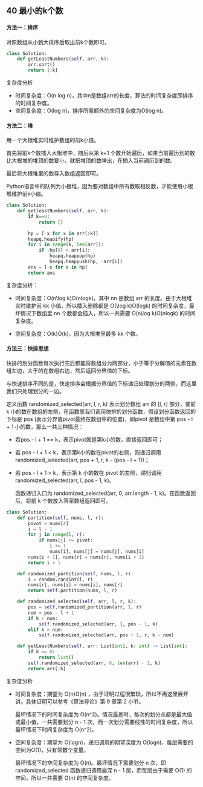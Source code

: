 ## 40 最小的k个数

#### 方法一：排序

对原数组从小到大排序后取出前k个数即可。

```python
class Solution:
	def getLeastNumbers(self, arr, k):
        arr.sort()
        return [:k]
```

复杂度分析

- 时间复杂度：O(n log n)，其中n是数组arr的长度，算法的时间复杂度即排序的时间复杂度。
- 空间复杂度：O(log n)，排序所需额外的空间复杂度为O(log n)。



#### 方法二：堆

用一个大根堆实时维护数组的前k小值。

首先将前k个数插入大根堆中，随后从第 k+1 个数开始遍历，如果当前遍历到的数比大根堆的堆顶的数要小，就把堆顶的数弹出，在插入当前遍历到的数。

最后将大根堆里的数存入数组返回即可。

Python语言中的队列为小根堆，因为要对数组中所有数取相反数，才能使用小根堆维护前k小值。

```python
class Solution:
    def getleastNumbers(self, arr, k):
        if k==0:
            return []
        
        hp = [-x for x in arr[:k]]
        heapq.heapify(hp)
        for i in range(k, len(arr)):
            if -hp[0] > arr[i]:
                heapq.heappop(hp)
                heapq.heappush(hp, -arr[i])
        ans = [-x for x in hp]
        return ans
```

复杂度分析：

- 时间复杂度：O(n\log k)O(nlogk)，其中 nn 是数组 arr 的长度。由于大根堆实时维护前 kk 小值，所以插入删除都是 O(\log k)O(logk) 的时间复杂度，最坏情况下数组里 nn 个数都会插入，所以一共需要 O(n\log k)O(nlogk) 的时间复杂度。

- 空间复杂度：O(k)O(k)，因为大根堆里最多 kk 个数。



#### 方法三：快排思想

快排的划分函数每次执行完后都能将数组分为两部分，小于等于分解值的元素在数组左边，大于的在数组右边，然后返回分界值的下标。

与快速排序不同的是，快速排序会根据分界值的下标递归处理划分的两侧，而这里我们只处理划分的一边。

定义函数 randomized_selected(arr, l, r, k) 表示划分数组 arr 的 [l, r] 部分，使前 k 小的数在数组的左侧，在函数里我们调用快排的划分函数，假设划分函数返回的下标是 pos (表示分界值pivot最终在数组中的位置)，即pivot 是数组中第 pos - l + 1 小的数，那么一共三种情况：

- 若pos - l + 1 == k，表示pivot就是第k小的数，直接返回即可；

- 若 pos - l + 1 < k，表示第k小的数在pivot的右侧，则递归调用 randomized_selected(arr, pos + 1, r, k - (pos - l + 1))；

- 若 pos - l + 1 > k，表示第 k 小的数在 pivot 的左侧，递归调用 randomized_selected(arr, l, pos - 1, k)。

    函数递归入口为 randomized_selected(arr, 0, arr.length - 1, k)。在函数返回后，将前 k 个数放入答案数组返回即可。

```python
class Solution:
    def partition(self, nums, l, r):
        pivot = nums[r]
        i = l - 1
        for j in range(l, r):
            if nums[j] <= pivot:
                i += 1
                nums[i], nums[j] = nums[j], nums[i]
        nums[i + 1], nums[r] = nums[r], nums[i + 1]
        return i + 1

    def randomized_partition(self, nums, l, r):
        i = random.randint(l, r)
        nums[r], nums[i] = nums[i], nums[r]
        return self.partition(nums, l, r)

    def randomized_selected(self, arr, l, r, k):
        pos = self.randomized_partition(arr, l, r)
        num = pos - l + 1
        if k < num:
            self.randomized_selected(arr, l, pos - 1, k)
        elif k > num:
            self.randomized_selected(arr, pos + 1, r, k - num)

    def getLeastNumbers(self, arr: List[int], k: int) -> List[int]:
        if k == 0:
            return list()
        self.randomized_selected(arr, 0, len(arr) - 1, k)
        return arr[:k]
```

复杂度分析

- 时间复杂度：期望为 O(n)O(n) ，由于证明过程很繁琐，所以不再这里展开讲。具体证明可以参考《算法导论》第 9 章第 2 小节。

    最坏情况下的时间复杂度为 O(n^2)。情况最差时，每次的划分点都是最大值或最小值，一共需要划分 n - 1 次，而一次划分需要线性的时间复杂度，所以最坏情况下时间复杂度为 O(n^2)。

- 空间复杂度：期望为 O(logn)，递归调用的期望深度为 O(logn)，每层需要的空间为O(1)，只有常数个变量。

    最坏情况下的空间复杂度为 O(n)。最坏情况下需要划分 n 次，即 randomized_selected 函数递归调用最深 n - 1 层，而每层由于需要 O(1) 的空间，所以一共需要 O(n) 的空间复杂度。





